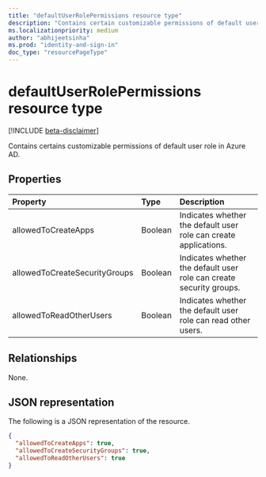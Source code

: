```yaml
---
title: "defaultUserRolePermissions resource type"
description: "Contains certain customizable permissions of default user role."
ms.localizationpriority: medium
author: "abhijeetsinha"
ms.prod: "identity-and-sign-in"
doc_type: "resourcePageType"
---
```


# defaultUserRolePermissions resource type

[!INCLUDE [beta-disclaimer](../../includes/beta-disclaimer.md)]

Contains certains customizable permissions of default user role in Azure AD.

## Properties

| Property | Type | Description |
|:-------- |:---- |:----------- |
| allowedToCreateApps | Boolean | Indicates whether the default user role can create applications. |  
| allowedToCreateSecurityGroups | Boolean | Indicates whether the default user role can create security groups. |  
| allowedToReadOtherUsers | Boolean | Indicates whether the default user role can read other users. |  

## Relationships

None.

## JSON representation

The following is a JSON representation of the resource.

<!-- {
  "blockType": "resource",
  "keyProperty": "id",
  "@odata.type": "microsoft.graph.defaultUserRolePermissions"
}-->

```json
{
  "allowedToCreateApps": true,
  "allowedToCreateSecurityGroups": true,
  "allowedToReadOtherUsers": true
}
```

<!-- uuid: 8fcb5dbc-d5aa-4681-8e31-b001d5168d79
2015-10-25 14:57:30 UTC -->
<!--
{
  "type": "#page.annotation",
  "description": "defaultUserRolePermissions resource",
  "keywords": "",
  "section": "documentation",
  "tocPath": "",
  "suppressions": []
}
-->


